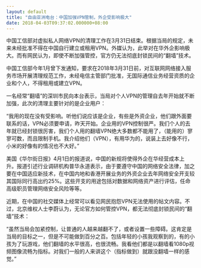 ```yaml
---
layout: default
title: "自由亚洲电台：中国加强VPN管制，外企受影响极大"
date: 2018-04-03T09:37:02.000000+08:00
---
```


中国工信部对虚拟私人网络VPN的清理工作在3月31日结束。根据当局的规定，未来未经批准不得在中国自行建立或租用VPN。外媒认为，此举对在华外企影响极大。而有网民认为，即使不断加强管控，官方仍无法彻底封锁民间的“翻墙”技术。

中国工信部今年1月曾下发通知，要求在2018年3月31日前，对互联网网络接入服务市场开展清理规范工作，未经电信主管部门批准，无国际通信业务经营资质的企业和个人，不得租用或建立VPN。

一名经常“翻墙”的深圳市民向本台表示，当局对个人VPN的管理自去年开始就不断加强，此次的清理主要针对的是企业用户：

“我用的现在没有受影响。听他们说应该是企业，有些是外资企业，他们跟外面要联系的话，VPN必须要申请，昨天开始。企业用的VPN控制很严。我们个人的去年就已经封锁很厉害，我们个人用的翻墙VPN绝大多数都不能用了，（能用的）寥寥可数，而且限制手机。我介绍他们（VPN），有用华为的，说装上去好像不行，小米的好像有的情况也不大好。”

美国《华尔街日报》4月1日的报道说，中国的新规将使得外企在华经营成本上升。报道引述行业调研机构普华永道表示，由于要遵守中国的网络安全法律，加之要在中国适应新技术，在中国内地和香港开展业务的外资企业去年网络安全开支较其国际同行高出约25%。这些开支的用途包括对数据和网络资产进行评估，任命高级职员管理网络安全风险等等。

近期，在中国的社交媒体上经常可以看见网民抱怨VPN无法使用的帖文内容。不过，北京维权人士李蔚认为，无论官方如何管控VPN，都无法彻底封锁民间的“翻墙”技术：

“虽然当局会加紧控制，让普通的人越来越翻不了，或者设置一些障碍。这肯定是当局的目标之一，但是不可能做到百分之百。包括年轻的小孩我观察到的，有的小孩为了玩游戏，他们翻墙的水平很高，也很流畅。我看他们都是以翻墙看1080p视频图像流畅为指标。对我们一般的人来讲这个（指标做到）就跟没翻墙一样的感觉。”

